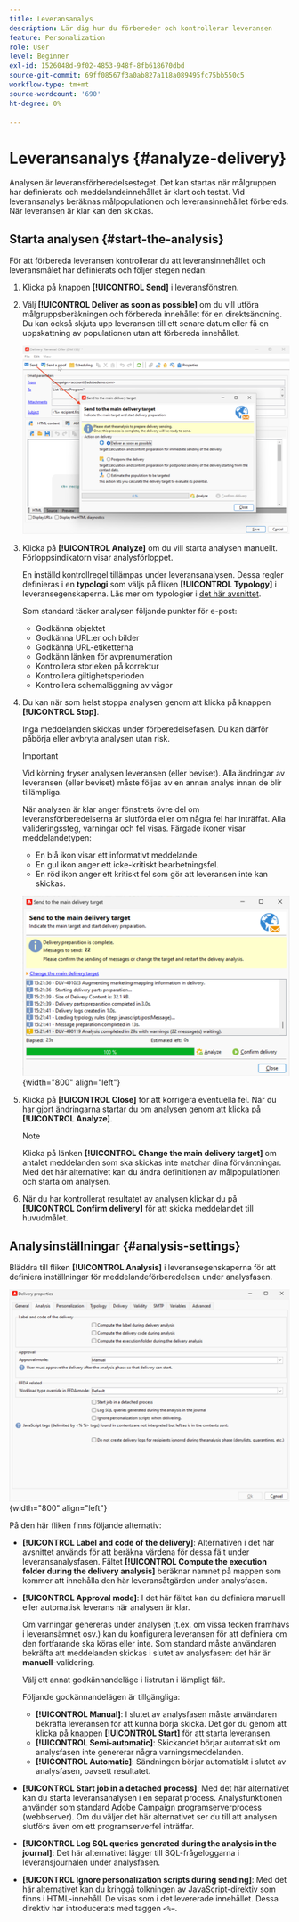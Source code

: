 ```yaml
---
title: Leveransanalys
description: Lär dig hur du förbereder och kontrollerar leveransen
feature: Personalization
role: User
level: Beginner
exl-id: 1526048d-9f02-4853-948f-8fb618670dbd
source-git-commit: 69ff08567f3a0ab827a118a089495fc75bb550c5
workflow-type: tm+mt
source-wordcount: '690'
ht-degree: 0%

---
```


# Leveransanalys {#analyze-delivery}

Analysen är leveransförberedelsesteget. Det kan startas när målgruppen har definierats och meddelandeinnehållet är klart och testat. Vid leveransanalys beräknas målpopulationen och leveransinnehållet förbereds. När leveransen är klar kan den skickas.

## Starta analysen {#start-the-analysis}

För att förbereda leveransen kontrollerar du att leveransinnehållet och leveransmålet har definierats och följer stegen nedan:

1. Klicka på knappen **[!UICONTROL Send]** i leveransfönstren.
1. Välj **[!UICONTROL Deliver as soon as possible]** om du vill utföra målgruppsberäkningen och förbereda innehållet för en direktsändning. Du kan också skjuta upp leveransen till ett senare datum eller få en uppskattning av populationen utan att förbereda innehållet.

   ![](assets/delivery-analysis-start.png)

1. Klicka på **[!UICONTROL Analyze]** om du vill starta analysen manuellt. Förloppsindikatorn visar analysförloppet.

   En inställd kontrollregel tillämpas under leveransanalysen. Dessa regler definieras i en **typologi** som väljs på fliken **[!UICONTROL Typology]** i leveransegenskaperna. Läs mer om typologier i [det här avsnittet](../../automation/campaign-opt/campaign-typologies.md).

   Som standard täcker analysen följande punkter för e-post:

   * Godkänna objektet
   * Godkänna URL:er och bilder
   * Godkänna URL-etiketterna
   * Godkänn länken för avprenumeration
   * Kontrollera storleken på korrektur
   * Kontrollera giltighetsperioden
   * Kontrollera schemaläggning av vågor


1. Du kan när som helst stoppa analysen genom att klicka på knappen **[!UICONTROL Stop]**.

   Inga meddelanden skickas under förberedelsefasen. Du kan därför påbörja eller avbryta analysen utan risk.

   >[!IMPORTANT]
   >
   >Vid körning fryser analysen leveransen (eller beviset). Alla ändringar av leveransen (eller beviset) måste följas av en annan analys innan de blir tillämpliga.

   När analysen är klar anger fönstrets övre del om leveransförberedelserna är slutförda eller om några fel har inträffat. Alla valideringssteg, varningar och fel visas. Färgade ikoner visar meddelandetypen:

   * En blå ikon visar ett informativt meddelande.
   * En gul ikon anger ett icke-kritiskt bearbetningsfel.
   * En röd ikon anger ett kritiskt fel som gör att leveransen inte kan skickas.

   ![](assets/delivery-analysis-results.png){width="800" align="left"}

1. Klicka på **[!UICONTROL Close]** för att korrigera eventuella fel. När du har gjort ändringarna startar du om analysen genom att klicka på **[!UICONTROL Analyze]**.

   >[!NOTE]
   >
   >Klicka på länken **[!UICONTROL Change the main delivery target]** om antalet meddelanden som ska skickas inte matchar dina förväntningar. Med det här alternativet kan du ändra definitionen av målpopulationen och starta om analysen.
   >

1. När du har kontrollerat resultatet av analysen klickar du på **[!UICONTROL Confirm delivery]** för att skicka meddelandet till huvudmålet.


## Analysinställningar {#analysis-settings}

Bläddra till fliken **[!UICONTROL Analysis]** i leveransegenskaperna för att definiera inställningar för meddelandeförberedelsen under analysfasen.

![](assets/delivery-properties-analysis-tab.png){width="800" align="left"}

På den här fliken finns följande alternativ:

* **[!UICONTROL Label and code of the delivery]**: Alternativen i det här avsnittet används för att beräkna värdena för dessa fält under leveransanalysfasen. Fältet **[!UICONTROL Compute the execution folder during the delivery analysis]** beräknar namnet på mappen som kommer att innehålla den här leveransåtgärden under analysfasen.

* **[!UICONTROL Approval mode]**: I det här fältet kan du definiera manuell eller automatisk leverans när analysen är klar.

  Om varningar genereras under analysen (t.ex. om vissa tecken framhävs i leveransämnet osv.) kan du konfigurera leveransen för att definiera om den fortfarande ska köras eller inte. Som standard måste användaren bekräfta att meddelanden skickas i slutet av analysfasen: det här är **manuell**-validering.

  Välj ett annat godkännandeläge i listrutan i lämpligt fält.

  Följande godkännandelägen är tillgängliga:

   * **[!UICONTROL Manual]**: I slutet av analysfasen måste användaren bekräfta leveransen för att kunna börja skicka. Det gör du genom att klicka på knappen **[!UICONTROL Start]** för att starta leveransen.
   * **[!UICONTROL Semi-automatic]**: Skickandet börjar automatiskt om analysfasen inte genererar några varningsmeddelanden.
   * **[!UICONTROL Automatic]**: Sändningen börjar automatiskt i slutet av analysfasen, oavsett resultatet.

* **[!UICONTROL Start job in a detached process]**: Med det här alternativet kan du starta leveransanalysen i en separat process. Analysfunktionen använder som standard Adobe Campaign programserverprocess (webbserver). Om du väljer det här alternativet ser du till att analysen slutförs även om ett programserverfel inträffar.
* **[!UICONTROL Log SQL queries generated during the analysis in the journal]**: Det här alternativet lägger till SQL-frågeloggarna i leveransjournalen under analysfasen.
* **[!UICONTROL Ignore personalization scripts during sending]**: Med det här alternativet kan du kringgå tolkningen av JavaScript-direktiv som finns i HTML-innehåll. De visas som i det levererade innehållet. Dessa direktiv har introducerats med taggen `<%=`.
